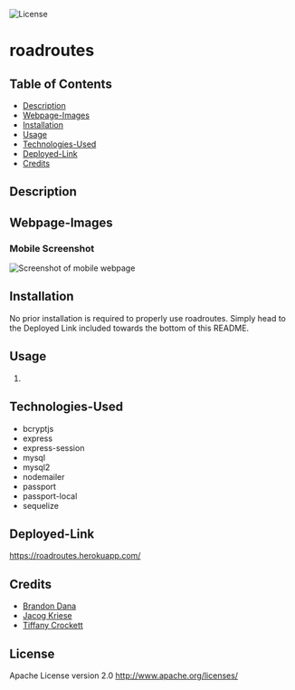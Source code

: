 ![License](https://img.shields.io/badge/License-Apache%202.0-blue.svg)

# roadroutes  

## Table of Contents
* [Description](#description)
* [Webpage-Images](#webpage-images)
* [Installation](#installation)
* [Usage](#usage)
* [Technologies-Used](#technologies-used)
* [Deployed-Link](#deployed-link)
* [Credits](#credits)

## Description


## Webpage-Images


### Mobile Screenshot
![Screenshot of mobile webpage]()

## Installation

No prior installation is required to properly use roadroutes. Simply head to the Deployed Link included towards the bottom of this README.

## Usage

1. 


## Technologies-Used

* bcryptjs
* express
* express-session
* mysql
* mysql2
* nodemailer
* passport
* passport-local
* sequelize

## Deployed-Link

https://roadroutes.herokuapp.com/

## Credits

* [Brandon Dana](https://github.com/)
* [Jacog Kriese](https://github.com/)
* [Tiffany Crockett](https://github.com/tiffcrockett)

## License 

Apache License version 2.0  http://www.apache.org/licenses/
